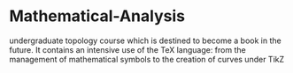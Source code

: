 # Mathematical-Analysis
undergraduate topology course which is destined to become a book in the future. 
It contains an intensive use of the TeX language: 
from the management of mathematical symbols to the creation of curves under TikZ
